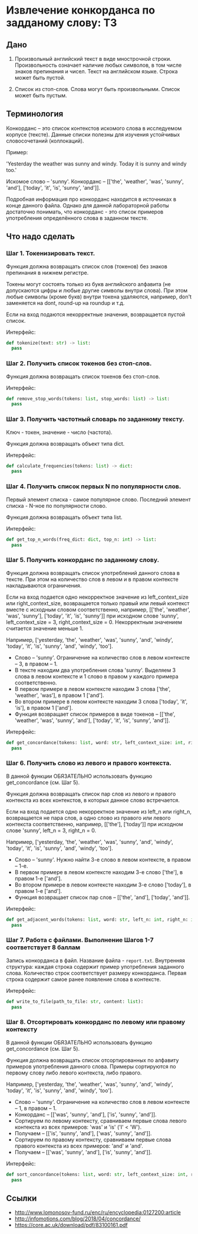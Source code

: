 # Извлечение конкорданса по задданому слову: ТЗ

## Дано
1. Произвольный английский текст в виде мнострочной строки. Произвольность означает наличие любых символов, в том числе знаков препинания и чисел. Текст на английском языке. Строка может быть пустой.
    
2. Список из стоп-слов. Слова могут быть произвольными. Список может быть пустым.

## Терминология

Конкорданс – это список контекстов искомого слова в исследуемом корпусе (тексте).
Данные списки полезны для изучения устойчивых словосочетаний (коллокаций).

Пример:

'Yesterday the weather was sunny and windy. Today it is sunny and windy too.'

Искомое слово – 'sunny'. Конкорданс – [['the', 'weather', 'was', 'sunny', 'and'], ['today', 'it', 'is', 'sunny', 'and']].

Подробная информация про конкорданс находится в источниках в конце данного файла. Однако для данной лабораторной работы достаточно понимать, что конкорданс - это список примеров употребления определённого слова в заданном тексте.

## Что надо сделать

### Шаг 1. Токенизировать текст. 

Функция должна возвращать список слов (токенов) без знаков препинания в нижнем регистре.

Токены могут состоять только из букв английского алфавита (не допускаются цифры и любые другие символы внутри слова).
При этом любые символы (кроме букв) внутри токена удаляются, например, don't заменяется на dont, round-up на roundup и т.д.

Если на вход подаются некорректные значения, возвращается пустой список.

Интерфейс: 
```py
def tokenize(text: str) -> list:
  pass
```

### Шаг 2. Получить список токенов без стоп-слов.

Функция должна возвращать список токенов без стоп-слов. 

Интерфейс: 
```py
def remove_stop_words(tokens: list, stop_words: list) -> list:
  pass
```

### Шаг 3. Получить частотный словарь по заданному тексту.

Ключ - токен, значение - число (частота).

Функция должна возвращать объект типа dict. 

Интерфейс: 
```py
def calculate_frequencies(tokens: list) -> dict:
  pass
```

### Шаг 4. Получить список первых N по популярности слов.

Первый элемент списка - самое популярное слово. Последний элемент списка - N-ное по популярности слово.

Функция должна возвращать объект типа list. 

Интерфейс: 
```py
def get_top_n_words(freq_dict: dict, top_n: int) -> list:
  pass
```

### Шаг 5. Получить конкорданс по заданному слову.

Функция должна возвращать список употреблений данного слова в тексте. При этом на количество слов в левом и в правом контексте накладываются ограничения. 

Если на вход подается одно некорректное значение из left_context_size или right_context_size, возвращается только правый или левый контекст вместе с исходным словом соответственно, например, [['the', 'weather', 'was', 'sunny'], ['today', 'it', 'is', 'sunny']] при исходном слове 'sunny', left_context_size = 3, right_context_size = 0. Некорректным значением считается значение меньше 1.

Например,
['yesterday, 'the', 'weather', 'was', 'sunny', 'and', 'windy', 'today', 'it', 'is', 'sunny', 'and', 'windy', 'too'].
* Слово – 'sunny'. Ограничение на количество слов в левом контексте – 3, в правом – 1.
* В тексте находим два употребления слова 'sunny'. Выделяем 3 слова в левом контексте и 1 слово в правом у каждого примера соответственно.
* В первом примере в левом контексте находим 3 слова ['the', 'weather', 'was'], в правом 1 ['and'].
* Во втором примере в левом контексте находим 3 слова ['today', 'it', 'is'], в правом 1 ['and'].
* Функция возвращает список примеров в виде токенов – [['the', 'weather', 'was', 'sunny', 'and'], ['today', 'it', 'is', 'sunny', 'and']].



Интерфейс: 
```py
def get_concordance(tokens: list, word: str, left_context_size: int, right_context_size: int) -> list:
  pass
```

### Шаг 6. Получить слово из левого и правого контекста.

В данной функции ОБЯЗАТЕЛЬНО использовать функцию get_concordance (см. Шаг 5).

Функция должна возвращать список пар слов из левого и правого контекста из всех контекстов,
в которых данное слово встречается. 

Если на вход подается одно некорректное значение из left_n или right_n, возвращается не пара слов, а одно слово из правого или левого контекста соответственно, например, [['the'], ['today']] при исходном слове 'sunny', left_n = 3, right_n = 0.

Например,
['yesterday, 'the', 'weather', 'was', 'sunny', 'and', 'windy', 'today', 'it', 'is', 'sunny', 'and', 'windy', 'too'].
* Слово – 'sunny'. Нужно найти 3-е слово в левом контексте, в правом – 1-е.
* В первом примере в левом контексте находим 3-е слово ['the'], в правом 1-е ['and'].
* Во втором примере в левом контексте находим 3-е слово ['today'], в правом 1-е ['and'].
* Функция возвращает список пар слов – [['the', 'and'], ['today', 'and']].

Интерфейс: 
```py
def get_adjacent_words(tokens: list, word: str, left_n: int, right_n: int) -> list:
  pass
```

### Шаг 7. Работа с файлами. Выполнение Шагов 1-7 соответствует 8 баллам

Запись конкорданса в файл. Название файла - `report.txt`.
Внутренняя структура: каждая строка содержит пример употребления заданного слова. Количество строк соответствует размеру конкорданса.
Первая строка содержит самое ранее появление слова в контексте.


Интерфейс: 
```py
def write_to_file(path_to_file: str, content: list):
  pass
```

### Шаг 8. Отсортировать конкорданс по левому или правому контексту

В данной функции ОБЯЗАТЕЛЬНО использовать функцию get_concordance (см. Шаг 5).

Функция должна возвращать список отсортированных по алфавиту примеров употребления данного слова. 
Примеры сортируются по первому слову либо левого контекста, либо правого.

Например,
['yesterday, 'the', 'weather', 'was', 'sunny', 'and', 'windy', 'today', 'it', 'is', 'sunny', 'and', 'windy', 'too'].
* Слово – 'sunny'. Ограничение на количество слов в левом контексте – 1, в правом – 1.
* Конкорданс – [['was', 'sunny', 'and'], ['is', 'sunny', 'and']].
* Сортируем по левому контексту, сравниваем первые слова левого контекста из всех примеров: 'was' и 'is' ('I' < 'W'). 
* Получаем – [['is', 'sunny', 'and'], ['was', 'sunny', 'and']].
* Сортируем по правому контексту, сравниваем первые слова правого контекста из всех примеров: 'and' и 'and'. 
* Получаем – [['was', 'sunny', 'and'], ['is', 'sunny', 'and']].

Интерфейс: 
```py
def sort_concordance(tokens: list, word: str, left_context_size: int, right_context_size: int, left_sort: bool) -> list:
  pass
```

## Ссылки

* http://www.lomonosov-fund.ru/enc/ru/encyclopedia:0127200:article
* http://infomotions.com/blog/2018/04/concordance/
* https://core.ac.uk/download/pdf/83100161.pdf
